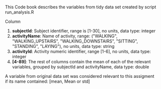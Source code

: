 This Code book describes the variables from tidy data set created by script run_analysis.R

Column

1. **subjectId**: Subject identifier, range is [1-30], no units, data type: integer
2. **activityName**: Name of activity, range: ("WALKING", "WALKING_UPSTAIRS", "WALKING_DOWNSTAIRS", "SITTING", "STANDING", "LAYING"), no units, data type: string
3. **activityId**: Activity numeric identifier, range [1-6], no units, data type: integer
4. **[4-89]**:  The rest of columns contain the mean of each of the relevant variables, grouped by subjectId and activityName, data type: double

A variable from original data set was considered relevant to this assigment if its name contained: [mean, Mean or std]
